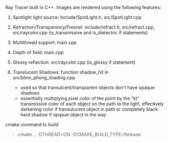 Ray Tracer built in C++. Images are rendered using the following features:

1. Spotlight light source: include/SpotLight.h, src/SpotLight.cpp
    
2. Refraction/Transparency/Fresnel: include/refract.h, src/refract.cpp, src/raycolor.cpp (is_transmissive and is_dielectric if statements)
 
3. Multithread support: main.cpp
    
3. Depth of field: main.cpp
    
4. Glossy reflection: src/raycolor.cpp (is_glossy if statement)
    
5. Translucent Shadows: function shadow_hit in src/blinn_phong_shading.cpp
    - used so that transulcent/transparent objects don't have opaque shadows
    - essentially multiplying pixel color of the point by the "kt" transmissive color of each object on the path to the light, effectively darkening color if transulucent object in path or completely black hard shadow if opqaue object in the way
    
    
cmake command to build
> cmake .. -DTHREAD=ON -DCMAKE_BUILD_TYPE=Release


